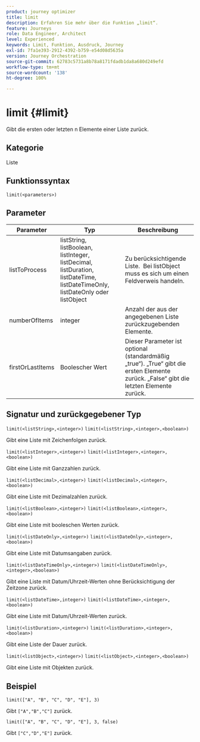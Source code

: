 ```yaml
---
product: journey optimizer
title: limit
description: Erfahren Sie mehr über die Funktion „limit“.
feature: Journeys
role: Data Engineer, Architect
level: Experienced
keywords: Limit, Funktion, Ausdruck, Journey
exl-id: 7fa1e393-2912-4392-b759-e54d08d5635a
version: Journey Orchestration
source-git-commit: 62783c5731a8b78a8171fdadb1da8a680d249efd
workflow-type: tm+mt
source-wordcount: '138'
ht-degree: 100%

---
```


# limit {#limit}

Gibt die ersten oder letzten n Elemente einer Liste zurück.

## Kategorie

Liste

## Funktionssyntax

`limit(<parameters>)`

## Parameter

| Parameter | Typ | Beschreibung |
|-----------|------------------|------------------|
| listToProcess | listString, listBoolean, listInteger, listDecimal, listDuration, listDateTime, listDateTimeOnly, listDateOnly oder listObject | Zu berücksichtigende Liste.  Bei listObject muss es sich um einen Feldverweis handeln. |
| numberOfItems | integer | Anzahl der aus der angegebenen Liste zurückzugebenden Elemente. |
| firstOrLastItems | Boolescher Wert | Dieser Parameter ist optional (standardmäßig „true“). „True“ gibt die ersten Elemente zurück. „False“ gibt die letzten Elemente zurück. |

## Signatur und zurückgegebener Typ

`limit(<listString>,<integer>)`
`limit(<listString>,<integer>,<boolean>)`

Gibt eine Liste mit Zeichenfolgen zurück.

`limit(<listInteger>,<integer>)`
`limit(<listInteger>,<integer>,<boolean>)`

Gibt eine Liste mit Ganzzahlen zurück.

`limit(<listDecimal>,<integer>)`
`limit(<listDecimal>,<integer>,<boolean>)`

Gibt eine Liste mit Dezimalzahlen zurück.

`limit(<listBoolean>,<integer>)`
`limit(<listBoolean>,<integer>,<boolean>)`

Gibt eine Liste mit booleschen Werten zurück.

`limit(<listDateOnly>,<integer>)`
`limit(<listDateOnly>,<integer>,<boolean>)`

Gibt eine Liste mit Datumsangaben zurück.

`limit(<listDateTimeOnly>,<integer>)`
`limit(<listDateTimeOnly>,<integer>,<boolean>)`

Gibt eine Liste mit Datum/Uhrzeit-Werten ohne Berücksichtigung der Zeitzone zurück.

`limit(<listDateTime>,integer>)`
`limit(<listDateTime>,<integer>,<boolean>)`

Gibt eine Liste mit Datum/Uhrzeit-Werten zurück.

`limit(<listDuration>,<integer>)`
`limit(<listDuration>,<integer>,<boolean>)`

Gibt eine Liste der Dauer zurück.

`limit(<listObject>,<integer>)`
`limit(<listObject>,<integer>,<boolean>)`

Gibt eine Liste mit Objekten zurück.

## Beispiel

`limit(["A", "B", "C", "D", "E"], 3)`

Gibt `["A","B","C"]` zurück.

`limit(["A", "B", "C", "D", "E"], 3, false)`

Gibt `["C","D","E"]` zurück.
